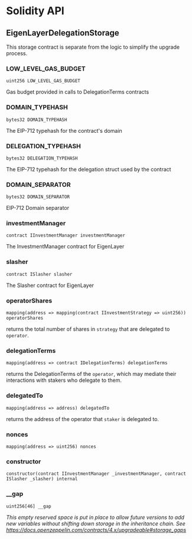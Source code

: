 # Solidity API

## EigenLayerDelegationStorage

This storage contract is separate from the logic to simplify the upgrade process.

### LOW_LEVEL_GAS_BUDGET

```solidity
uint256 LOW_LEVEL_GAS_BUDGET
```

Gas budget provided in calls to DelegationTerms contracts

### DOMAIN_TYPEHASH

```solidity
bytes32 DOMAIN_TYPEHASH
```

The EIP-712 typehash for the contract's domain

### DELEGATION_TYPEHASH

```solidity
bytes32 DELEGATION_TYPEHASH
```

The EIP-712 typehash for the delegation struct used by the contract

### DOMAIN_SEPARATOR

```solidity
bytes32 DOMAIN_SEPARATOR
```

EIP-712 Domain separator

### investmentManager

```solidity
contract IInvestmentManager investmentManager
```

The InvestmentManager contract for EigenLayer

### slasher

```solidity
contract ISlasher slasher
```

The Slasher contract for EigenLayer

### operatorShares

```solidity
mapping(address => mapping(contract IInvestmentStrategy => uint256)) operatorShares
```

returns the total number of shares in `strategy` that are delegated to `operator`.

### delegationTerms

```solidity
mapping(address => contract IDelegationTerms) delegationTerms
```

returns the DelegationTerms of the `operator`, which may mediate their interactions with stakers who delegate to them.

### delegatedTo

```solidity
mapping(address => address) delegatedTo
```

returns the address of the operator that `staker` is delegated to.

### nonces

```solidity
mapping(address => uint256) nonces
```

### constructor

```solidity
constructor(contract IInvestmentManager _investmentManager, contract ISlasher _slasher) internal
```

### __gap

```solidity
uint256[46] __gap
```

_This empty reserved space is put in place to allow future versions to add new
variables without shifting down storage in the inheritance chain.
See https://docs.openzeppelin.com/contracts/4.x/upgradeable#storage_gaps_

